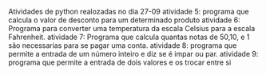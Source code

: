 
 Atividades de python realozadas no dia 27-09
atividade 5: programa que calcula o valor de desconto para um determinado produto
atividade 6: Programa para converter uma temperatura da escala Celsius para a escala Fahrenheit.
atividade 7: Programa que calcula quantas notas de 50,10, e 1 são necessarias para se pagar uma conta.
atividade 8: programa que permite a entrada de um número inteiro e diz se é impar ou par.
atividade 9: programa que permite a entrada de dois valores e os trocar entre si

